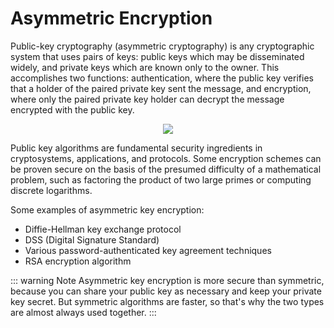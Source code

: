 # Asymmetric Encryption

Public-key cryptography (asymmetric cryptography) is any cryptographic system that uses pairs of keys: public keys which may be disseminated widely, and private keys which are known only to the owner. This accomplishes two functions: authentication, where the public key verifies that a holder of the paired private key sent the message, and encryption, where only the paired private key holder can decrypt the message encrypted with the public key.

<center>
    <img src = "https://upload.wikimedia.org/wikipedia/commons/c/c5/Asymmetric_encryption.png">
</center>

Public key algorithms are fundamental security ingredients in cryptosystems, applications, and protocols. Some encryption schemes can be proven secure on the basis of the presumed difficulty of a mathematical problem, such as factoring the product of two large primes or computing discrete logarithms.

Some examples of asymmetric key encryption:
- Diffie-Hellman key exchange protocol
- DSS (Digital Signature Standard)
- Various password-authenticated key agreement techniques 
- RSA encryption algorithm

::: warning Note
Asymmetric key encryption is more secure than symmetric, because you can share your public key as necessary and keep your private key secret. But symmetric algorithms are faster, so that's why the two types are almost always used together.
::: 